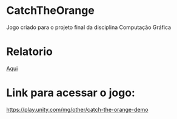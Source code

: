 # CatchTheOrange
Jogo criado para o projeto final da disciplina Computação Gráfica

# Relatorio
[Aqui](Trabalho_Final.pdf)

# Link para acessar o jogo:
https://play.unity.com/mg/other/catch-the-orange-demo
